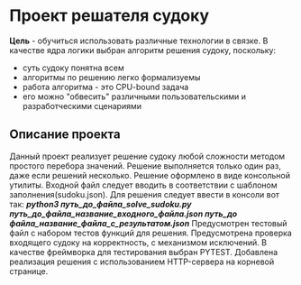 # Проект решателя судоку

**Цель** - обучиться использовать различные технологии в связке. В качестве ядра логики выбран алгоритм решения судоку, поскольку:
- суть судоку понятна всем
- алгоритмы по решению легко формализуемы
- работа алгоритма - это CPU-bound задача
- его можно "обвесить" различными пользовательскими и разработческими сценариями

## Описание проекта

Данный проект реализует решение судоку любой сложности методом простого перебора значений. 
Решение выполняется только один раз, даже если решений несколько.
Решение оформлено в виде консольной утилиты.
Входной файл следует вводить в соответствии  с шаблоном заполнения(sudoku.json).
Для решения следует ввести в консоли вот так: ***python3 путь_до_файла_solve_sudoku.py путь_до_файла_название_входного_файла.json путь_до файла_название_файла_с_результатом.json***
Предусмотрен тестовый файл с набором тестов функций для решения.
Предусмотрена проверка входящего судоку на корректность, с механизмом исключений.
В качестве фреймворка для тестирования выбран PYTEST.
Добавлена реализация решения с использованием HTTP-сервера на корневой странице.
